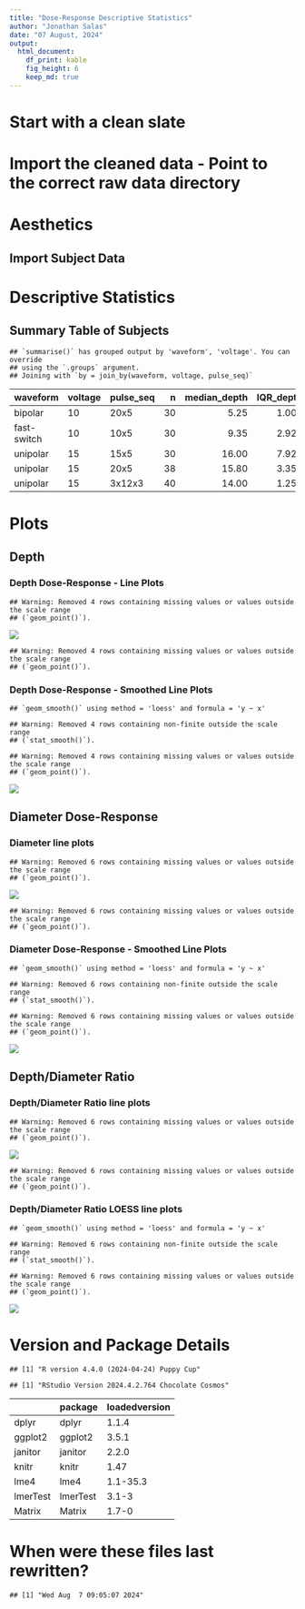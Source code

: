 ```yaml
---
title: "Dose-Response Descriptive Statistics" 
author: "Jonathan Salas"
date: "07 August, 2024"
output: 
  html_document: 
    df_print: kable
    fig_height: 6
    keep_md: true
---
```




# Start with a clean slate



# Import the cleaned data - Point to the correct raw data directory



# Aesthetics



## Import Subject Data


# Descriptive Statistics

## Summary Table of Subjects 

```
## `summarise()` has grouped output by 'waveform', 'voltage'. You can override
## using the `.groups` argument.
## Joining with `by = join_by(waveform, voltage, pulse_seq)`
```

<div class="kable-table">

|waveform    |voltage |pulse_seq |  n| median_depth| IQR_depth| median_diameter| IQR_diameter| median_depth_per_width| IQR_depth_per_width|
|:-----------|:-------|:---------|--:|------------:|---------:|---------------:|------------:|----------------------:|-------------------:|
|bipolar     |10      |20x5      | 30|         5.25|     1.000|           17.35|        2.750|                   0.31|              0.0275|
|fast-switch |10      |10x5      | 30|         9.35|     2.925|           23.00|        1.075|                   0.41|              0.1225|
|unipolar    |15      |15x5      | 30|        16.00|     7.925|           41.00|       12.000|                   0.39|              0.0925|
|unipolar    |15      |20x5      | 38|        15.80|     3.350|           50.20|       13.750|                   0.33|              0.0475|
|unipolar    |15      |3x12x3    | 40|        14.00|     1.250|           43.00|        4.250|                   0.31|              0.0200|

</div>

# Plots

## Depth

### Depth Dose-Response - Line Plots


```
## Warning: Removed 4 rows containing missing values or values outside the scale range
## (`geom_point()`).
```

![](step_3_descriptive_stats_files/figure-html/unnamed-chunk-5-1.png)<!-- -->

```
## Warning: Removed 4 rows containing missing values or values outside the scale range
## (`geom_point()`).
```

### Depth Dose-Response - Smoothed Line Plots


```
## `geom_smooth()` using method = 'loess' and formula = 'y ~ x'
```

```
## Warning: Removed 4 rows containing non-finite outside the scale range
## (`stat_smooth()`).
```

```
## Warning: Removed 4 rows containing missing values or values outside the scale range
## (`geom_point()`).
```

![](step_3_descriptive_stats_files/figure-html/unnamed-chunk-6-1.png)<!-- -->

## Diameter Dose-Response

### Diameter line plots 


```
## Warning: Removed 6 rows containing missing values or values outside the scale range
## (`geom_point()`).
```

![](step_3_descriptive_stats_files/figure-html/unnamed-chunk-7-1.png)<!-- -->

```
## Warning: Removed 6 rows containing missing values or values outside the scale range
## (`geom_point()`).
```

### Diameter Dose-Response - Smoothed Line Plots


```
## `geom_smooth()` using method = 'loess' and formula = 'y ~ x'
```

```
## Warning: Removed 6 rows containing non-finite outside the scale range
## (`stat_smooth()`).
```

```
## Warning: Removed 6 rows containing missing values or values outside the scale range
## (`geom_point()`).
```

![](step_3_descriptive_stats_files/figure-html/unnamed-chunk-8-1.png)<!-- -->

## Depth/Diameter Ratio

### Depth/Diameter Ratio line plots 


```
## Warning: Removed 6 rows containing missing values or values outside the scale range
## (`geom_point()`).
```

![](step_3_descriptive_stats_files/figure-html/unnamed-chunk-9-1.png)<!-- -->

```
## Warning: Removed 6 rows containing missing values or values outside the scale range
## (`geom_point()`).
```


### Depth/Diameter Ratio LOESS line plots 


```
## `geom_smooth()` using method = 'loess' and formula = 'y ~ x'
```

```
## Warning: Removed 6 rows containing non-finite outside the scale range
## (`stat_smooth()`).
```

```
## Warning: Removed 6 rows containing missing values or values outside the scale range
## (`geom_point()`).
```

![](step_3_descriptive_stats_files/figure-html/unnamed-chunk-10-1.png)<!-- -->


# Version and Package Details


```
## [1] "R version 4.4.0 (2024-04-24) Puppy Cup"
```

```
## [1] "RStudio Version 2024.4.2.764 Chocolate Cosmos"
```

<div class="kable-table">

|         |package  |loadedversion |
|:--------|:--------|:-------------|
|dplyr    |dplyr    |1.1.4         |
|ggplot2  |ggplot2  |3.5.1         |
|janitor  |janitor  |2.2.0         |
|knitr    |knitr    |1.47          |
|lme4     |lme4     |1.1-35.3      |
|lmerTest |lmerTest |3.1-3         |
|Matrix   |Matrix   |1.7-0         |

</div>

# When were these files last rewritten?


```
## [1] "Wed Aug  7 09:05:07 2024"
```
